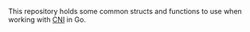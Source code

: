 This repository holds some common structs and functions to use when working with [CNI](https://github.com/containernetworking/cni) in Go.
